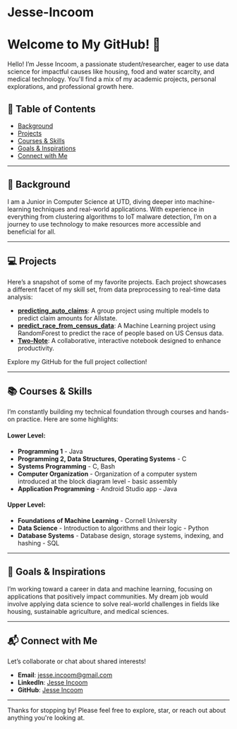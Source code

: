 # Jesse-Incoom


<!--
**AnushaAbdulla/AnushaAbdulla** is a ✨ _special_ ✨ repository because its `README.md` (this file) appears on your GitHub profile.
-->

# Welcome to My GitHub! 👋

Hello! I’m Jesse Incoom, a passionate student/researcher, eager to use data science for impactful causes like housing, food and water scarcity, and medical technology. You'll find a mix of my academic projects, personal explorations, and professional growth here. 

## 📖 Table of Contents
- [Background](#-Background)
- [Projects](#-Projects)
- [Courses & Skills](#-Courses--Skills)
- [Goals & Inspirations](#-Goals--Inspirations)
- [Connect with Me](#-Connect-with-Me)

---

## 🌟 Background

I am a Junior in Computer Science at UTD, diving deeper into machine-learning techniques and real-world applications. With experience in everything from clustering algorithms to IoT malware detection, I’m on a journey to use technology to make resources more accessible and beneficial for all.

---

## 💻 Projects

Here’s a snapshot of some of my favorite projects. Each project showcases a different facet of my skill set, from data preprocessing to real-time data analysis:

- **[predicting_auto_claims](https://github.com/AnushaAbdulla/predicting_auto_claims/tree/Allstate-Project)**: A group project using multiple models to predict claim amounts for Allstate.
- **[predict_race_from_census_data](https://github.com/AnushaAbdulla/predict_race_from_census_data)**: A Machine Learning project using RandomForest to predict the race of                                                                                                                     people based on US Census data.
- **[Two-Note](https://github.com/AnushaAbdulla/Two-Note)**: A collaborative, interactive notebook designed to enhance productivity.

Explore my GitHub for the full project collection!

---

## 📚 Courses & Skills

I’m constantly building my technical foundation through courses and hands-on practice. Here are some highlights:

#### **Lower Level**:
- **Programming 1** - Java
- **Programming 2, Data Structures, Operating Systems** - C
- **Systems Programming** - C, Bash
- **Computer Organization** - Organization of a computer system introduced at the block diagram level - basic assembly
- **Application Programming** - Android Studio app - Java
  
#### **Upper Level**:
- **Foundations of Machine Learning** - Cornell University
- **Data Science** - Introduction to algorithms and their logic - Python
- **Database Systems** - Database design, storage systems, indexing, and hashing - SQL

---

## 🚀 Goals & Inspirations

I’m working toward a career in data and machine learning, focusing on applications that positively impact communities. My dream job would involve applying data science to solve real-world challenges in fields like housing, sustainable agriculture, and medical sciences.

---

## 📬 Connect with Me

Let’s collaborate or chat about shared interests!  
- **Email**: jesse.incoom@gmail.com
- **LinkedIn**: [Jesse Incoom](https://www.linkedin.com/in/jesseincoom/)
- **GitHub**: [Jesse Incoom](https://github.com/Jesse-TD)
--- 

Thanks for stopping by! Please feel free to explore, star, or reach out about anything you're looking at. 
